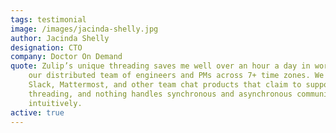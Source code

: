 ```yaml
---
tags: testimonial
image: /images/jacinda-shelly.jpg
author: Jacinda Shelly
designation: CTO
company: Doctor On Demand
quote: Zulip’s unique threading saves me well over an hour a day in working with
    our distributed team of engineers and PMs across 7+ time zones. We tried
    Slack, Mattermost, and other team chat products that claim to support
    threading, and nothing handles synchronous and asynchronous communication so
    intuitively.
active: true
---
```

